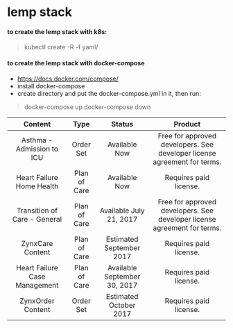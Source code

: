 # lemp stack

#### to create the lemp stack with k8s:
> kubectl create -R -f yaml/

#### to create the lemp stack with docker-compose
* https://docs.docker.com/compose/
* install docker-compose
* create directory and put the docker-compose.yml in it, then run:
> docker-compose up
> docker-compose down

**Content**|**Type**|**Status**|**Product**
:-----:|:-----:|:-----:|:-----:
Asthma - Admission to ICU|Order Set|Available Now|Free for approved developers. See developer license agreement for terms.
Heart Failure Home Health|Plan of Care|Available Now|Requires paid license.
Transition of Care - General|Plan of Care|Available July 21, 2017|Free for approved developers. See developer license agreement for terms.
ZynxCare Content|Plan of Care|Estimated September 2017|Requires paid license.
Heart Failure Case Management|Plan of Care|Available September 30, 2017|Requires paid license.
ZynxOrder Content|Order Set|Estimated October 2017|Requires paid license.
